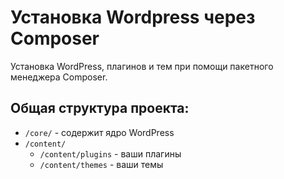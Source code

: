 # Установка Wordpress через Composer

Установка WordPress, плагинов и тем при помощи пакетного менеджера Composer.

## Общая структура проекта:

- `/core/` - содержит ядро WordPress
- `/content/`
    - `/content/plugins` - ваши плагины
    - `/content/themes` - ваши темы
